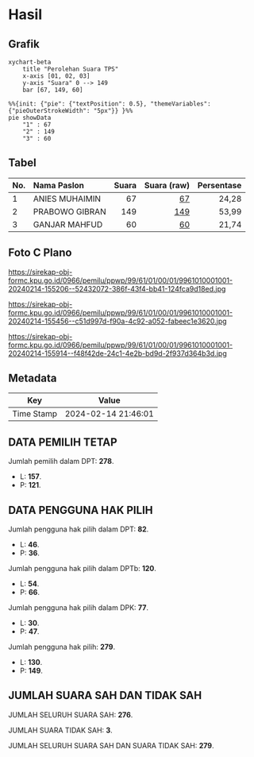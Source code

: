 # Hasil

## Grafik

```mermaid
xychart-beta
    title "Perolehan Suara TPS"
    x-axis [01, 02, 03]
    y-axis "Suara" 0 --> 149
    bar [67, 149, 60]
```

```mermaid
%%{init: {"pie": {"textPosition": 0.5}, "themeVariables": {"pieOuterStrokeWidth": "5px"}} }%%
pie showData
    "1" : 67
    "2" : 149
    "3" : 60
```

## Tabel

| No. | Nama Paslon    | Suara | Suara (raw) | Persentase |
|:--- |:-------------- | -----:| -----------:| ----------:|
| 1   | ANIES MUHAIMIN | 67    | [67][p-1]   | 24,28      |
| 2   | PRABOWO GIBRAN | 149   | [149][p-2]  | 53,99      |
| 3   | GANJAR MAHFUD  | 60    | [60][p-3]   | 21,74      |


[p-1]: https://github.com/gigit-pemilu/pemilu-2024-99-luar-negeri/blob/main/pilpres/hitung-suara/sub/99-luar-negeri/sub/61-kota-kinabalu-malaysia/sub/01-kota-kinabalu-malaysia/sub/0001-kota-kinabalu-malaysia/sub/001-tps/sub/paslon-1.txt
[p-2]: https://github.com/gigit-pemilu/pemilu-2024-99-luar-negeri/blob/main/pilpres/hitung-suara/sub/99-luar-negeri/sub/61-kota-kinabalu-malaysia/sub/01-kota-kinabalu-malaysia/sub/0001-kota-kinabalu-malaysia/sub/001-tps/sub/paslon-2.txt
[p-3]: https://github.com/gigit-pemilu/pemilu-2024-99-luar-negeri/blob/main/pilpres/hitung-suara/sub/99-luar-negeri/sub/61-kota-kinabalu-malaysia/sub/01-kota-kinabalu-malaysia/sub/0001-kota-kinabalu-malaysia/sub/001-tps/sub/paslon-3.txt

## Foto C Plano

https://sirekap-obj-formc.kpu.go.id/0966/pemilu/ppwp/99/61/01/00/01/9961010001001-20240214-155206--52432072-386f-43f4-bb41-124fca9d18ed.jpg

https://sirekap-obj-formc.kpu.go.id/0966/pemilu/ppwp/99/61/01/00/01/9961010001001-20240214-155456--c51d997d-f90a-4c92-a052-fabeec1e3620.jpg

https://sirekap-obj-formc.kpu.go.id/0966/pemilu/ppwp/99/61/01/00/01/9961010001001-20240214-155914--f48f42de-24c1-4e2b-bd9d-2f937d364b3d.jpg


## Metadata

| Key        | Value               |
| ---------- | ------------------- |
| Time Stamp | 2024-02-14 21:46:01 |


## DATA PEMILIH TETAP

Jumlah pemilih dalam DPT: **278**.
 * L: **157**.
 * P: **121**.

## DATA PENGGUNA HAK PILIH

Jumlah pengguna hak pilih dalam DPT: **82**.
 * L: **46**.
 * P: **36**.

Jumlah pengguna hak pilih dalam DPTb: **120**.
 * L: **54**.
 * P: **66**.

Jumlah pengguna hak pilih dalam DPK: **77**.
 * L: **30**.
 * P: **47**.

Jumlah pengguna hak pilih: **279**.
 * L: **130**.
 * P: **149**.

## JUMLAH SUARA SAH DAN TIDAK SAH

JUMLAH SELURUH SUARA SAH: **276**.

JUMLAH SUARA TIDAK SAH: **3**.

JUMLAH SELURUH SUARA SAH DAN SUARA TIDAK SAH: **279**.


